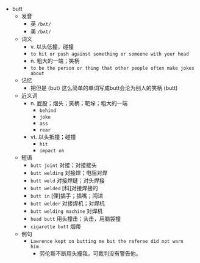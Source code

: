 - butt
  - 发音
    - 英 `/bʌt/`
    - 美 `/bʌt/`
  - 词义
    - v. 以头低撞，碰撞
    - `to hit or push against something or someone with your head`
    - n. 粗大的一端；笑柄
    - `to be the person or thing that other people often make jokes about`
  - 记忆
    - 把但是 (but) 这么简单的单词写成butt会沦为别人的笑柄 (butt)
  - 近义词
    - n. 屁股；烟头；笑柄；靶垛；粗大的一端
      - `behind`
      - `joke`
      - `ass`
      - `rear`
    - vt. 以头抵撞；碰撞
      - `hit`
      - `impact on`
  - 短语
    - `butt joint` 对接；对接接头 
    - `butt welding` 对接焊；电阻对焊 
    - `butt weld` 对接焊缝；对头焊接 
    - `butt welded` [科]对接焊接的 
    - `butt in` [俚]插手；插嘴；闯进 
    - `butt welder` 对接焊机；对焊机 
    - `butt welding machine` 对焊机 
    - `head butt` 用头撞击；头击，用脑袋撞 
    - `cigarette butt` 烟蒂 
  - 例句
    - `Lawrence kept on butting me but the referee did not warn him.`
      - 劳伦斯不断用头撞我，可裁判没有警告他。

